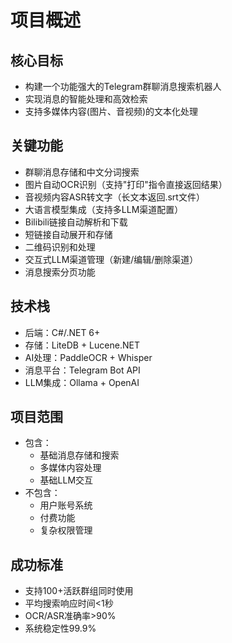 # 项目概述

## 核心目标
- 构建一个功能强大的Telegram群聊消息搜索机器人
- 实现消息的智能处理和高效检索
- 支持多媒体内容(图片、音视频)的文本化处理

## 关键功能
- 群聊消息存储和中文分词搜索
- 图片自动OCR识别（支持"打印"指令直接返回结果）
- 音视频内容ASR转文字（长文本返回.srt文件）
- 大语言模型集成（支持多LLM渠道配置）
- Bilibili链接自动解析和下载
- 短链接自动展开和存储
- 二维码识别和处理
- 交互式LLM渠道管理（新建/编辑/删除渠道）
- 消息搜索分页功能

## 技术栈
- 后端：C#/.NET 6+
- 存储：LiteDB + Lucene.NET
- AI处理：PaddleOCR + Whisper
- 消息平台：Telegram Bot API
- LLM集成：Ollama + OpenAI

## 项目范围
- 包含：
  - 基础消息存储和搜索
  - 多媒体内容处理
  - 基础LLM交互
- 不包含：
  - 用户账号系统
  - 付费功能
  - 复杂权限管理

## 成功标准
- 支持100+活跃群组同时使用
- 平均搜索响应时间<1秒
- OCR/ASR准确率>90%
- 系统稳定性99.9%
